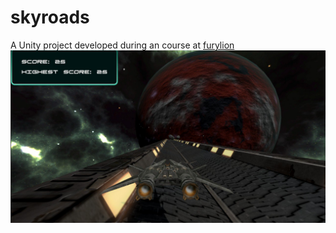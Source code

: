 # skyroads
A Unity project developed during an course at [furylion](https://furylion.net/)
![alt text](https://raw.githubusercontent.com/jejikeh/SkyRoads/main/msg666829151-395174.jpg)
